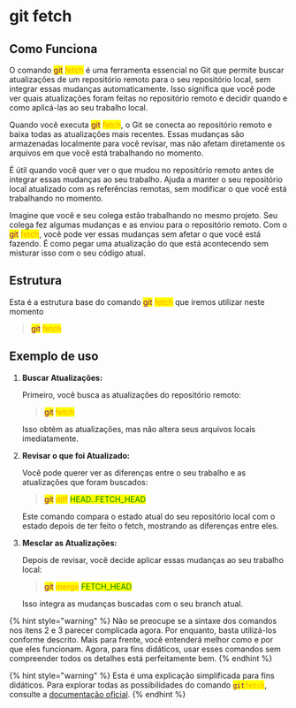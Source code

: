 # git fetch

## Como Funciona

O comando <mark style="color:purple;">git</mark> <mark style="color:orange;">fetch</mark> é uma ferramenta essencial no Git que permite buscar atualizações de um repositório remoto para o seu repositório local, sem integrar essas mudanças automaticamente. Isso significa que você pode ver quais atualizações foram feitas no repositório remoto e decidir quando e como aplicá-las ao seu trabalho local.

Quando você executa <mark style="color:purple;">git</mark> <mark style="color:orange;">fetch</mark>, o Git se conecta ao repositório remoto e baixa todas as atualizações mais recentes. Essas mudanças são armazenadas localmente para você revisar, mas não afetam diretamente os arquivos em que você está trabalhando no momento.

É útil quando você quer ver o que mudou no repositório remoto antes de integrar essas mudanças ao seu trabalho. Ajuda a manter o seu repositório local atualizado com as referências remotas, sem modificar o que você está trabalhando no momento.

Imagine que você e seu colega estão trabalhando no mesmo projeto. Seu colega fez algumas mudanças e as enviou para o repositório remoto. Com o <mark style="color:purple;">git</mark> <mark style="color:orange;">fetch</mark>, você pode ver essas mudanças sem afetar o que você está fazendo. É como pegar uma atualização do que está acontecendo sem misturar isso com o seu código atual.

## Estrutura

Esta é a estrutura base do comando <mark style="color:purple;">git</mark> <mark style="color:orange;">fetch</mark> que iremos utilizar neste momento

> <mark style="color:purple;">git</mark> <mark style="color:orange;">fetch</mark>

## **Exemplo de uso**

1.  **Buscar Atualizações:**

    Primeiro, você busca as atualizações do repositório remoto:

    > <mark style="color:purple;">git</mark> <mark style="color:orange;">fetch</mark>

    Isso obtém as atualizações, mas não altera seus arquivos locais imediatamente.
2.  **Revisar o que foi Atualizado:**

    Você pode querer ver as diferenças entre o seu trabalho e as atualizações que foram buscados:

    > <mark style="color:purple;">git</mark> <mark style="color:orange;">diff</mark> <mark style="color:green;">HEAD..FETCH\_HEAD</mark>

    Este comando compara o estado atual do seu repositório local com o estado depois de ter feito o fetch, mostrando as diferenças entre eles.
3.  **Mesclar as Atualizações:**

    Depois de revisar, você decide aplicar essas mudanças ao seu trabalho local:

    > <mark style="color:purple;">git</mark> <mark style="color:orange;">merge</mark> <mark style="color:green;">FETCH\_HEAD</mark>

    Isso integra as mudanças buscadas com o seu branch atual.

{% hint style="warning" %}
Não se preocupe se a sintaxe dos comandos nos itens 2 e 3 parecer complicada agora. Por enquanto, basta utilizá-los conforme descrito. Mais para frente, você entenderá melhor como e por que eles funcionam. Agora, para fins didáticos, usar esses comandos sem compreender todos os detalhes está perfeitamente bem.
{% endhint %}

{% hint style="warning" %}
Esta é uma explicação simplificada para fins didáticos. Para explorar todas as possibilidades do comando <mark style="color:purple;">`git`</mark><mark style="color:orange;">`fetch`</mark>, consulte a [documentação oficial](https://git-scm.com/docs/git-fetch/pt\_BR).
{% endhint %}
